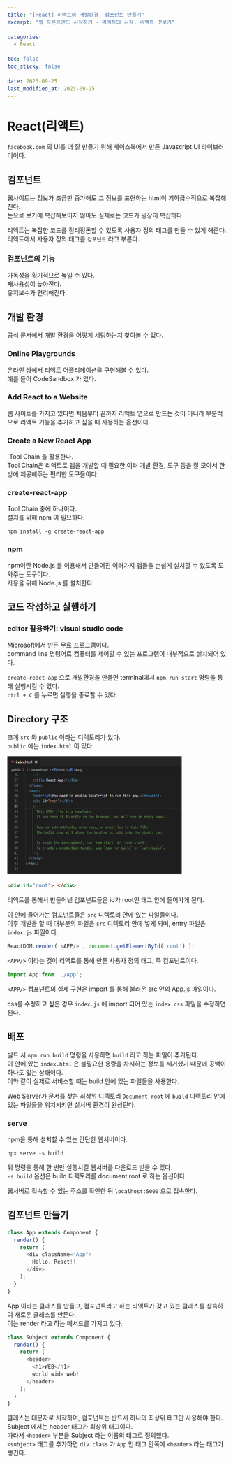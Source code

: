 ```yaml
---
title: "[React] 리액트와 개발환경, 컴포넌트 만들기"
excerpt: "웹 프론트엔드 시작하기 - 리액트의 시작, 리액트 맛보기"

categories:
  - React

toc: false
toc_sticky: false

date: 2023-09-25
last_modified_at: 2023-09-25
---
```


# React(리액트)
`facebook.com` 의 UI를 더 잘 만들기 위해 페이스북에서 만든 Javascript UI 라이브러리이다.  

## 컴포넌트
웹사이트는 정보가 조금만 증가해도 그 정보를 표현하는 html이 기하급수적으로 복잡해진다.  
눈으로 보기에 복잡해보이지 않아도 실제로는 코드가 굉장히 복잡하다.  

리액트는 복잡한 코드를 정리정돈할 수 있도록 사용자 정의 태그를 만들 수 있게 해준다.  
리액트에서 사용자 정의 태그를 `컴포넌트` 라고 부른다.  

### 컴포넌트의 기능
가독성을 획기적으로 높일 수 있다.  
재사용성이 높아진다.  
유지보수가 편리해진다.  

## 개발 환경
공식 문서에서 개발 환경을 어떻게 세팅하는지 찾아볼 수 있다.  

### Online Playgrounds
온라인 상에서 리액트 어플리케이션을 구현해볼 수 있다.  
예를 들어 CodeSandbox 가 있다.  

### Add React to a Website
웹 사이트를 가지고 있다면 처음부터 끝까지 리액트 앱으로 만드는 것이 아니라 부분적으로 리액트 기능을 추가하고 싶을 때 사용하는 옵션이다.  

### Create a New React App
`Tool Chain 을 활용한다.  
Tool Chain은 리액트로 앱을 개발할 때 필요한 여러 개발 환경, 도구 등을 잘 모아서 한 방에 제공해주는 편리한 도구들이다.

### create-react-app
Tool Chain 중에 하나이다.  
설치를 위해 npm 이 필요하다.  

```
npm install -g create-react-app
```

### npm
npm이란 Node.js 를 이용해서 만들어진 여러가지 앱들을 손쉽게 설치할 수 있도록 도와주는 도구이다.  
사용을 위해 Node.js 를 설치한다.  

## 코드 작성하고 실행하기

### editor 활용하기: visual studio code
Microsoft에서 만든 무료 프로그램이다.  
command line 명령어로 컴퓨터를 제어할 수 있는 프로그램이 내부적으로 설치되어 있다.  

`create-react-app` 으로 개발환경을 만들면 terminal에서 `npm run start` 명령을 통해 실행시킬 수 있다.  
`ctrl + C` 를 누르면 실행을 종료할 수 있다.  

## Directory 구조
크게 `src` 와  `public` 이라는 디렉토리가 있다.  
`public` 에는 `index.html` 이 있다.  

<img src="/assets/images/23092501/index.png" width="400em">  

```html
<div id="root"> </div>
```

리액트를 통해서 만들어낸 컴포넌트들은 id가 root인 태그 안에 들어가게 된다.  

이 안에 들어가는 컴포넌트들은 `src` 디렉토리 안에 있는 파일들이다.  
이후 개발을 할 때 대부분의 파일은 `src` 디렉토리 안에 넣게 되며, entry 파일은 `index.js` 파일이다.

```js
ReactDOM.render( <APP/> , document.getElementById('root') );
```

`<APP/>` 이라는 것이 리액트를 통해 만든 사용자 정의 태그, 즉 컴포넌트이다.  

```js
import App from './App';
```

`<APP/>` 컴포넌트의 실제 구현은 import 를 통해 불러온 src 안의 App.js 파일이다.  

css를 수정하고 싶은 경우 `index.js` 에 import 되어 있는 `index.css` 파일을 수정하면 된다.  

## 배포
빌드 시 `npm run build` 명령을 사용하면 `build` 라고 하는 파일이 추가된다.  
이 안에 있는 `index.html` 은 불필요한 용량을 차지하는 정보를 제거했기 때문에 공백이 하나도 없는 상태이다.  
이와 같이 실제로 서비스할 때는 build 안에 있는 파일들을 사용한다.  

Web Server가 문서를 찾는 최상위 디렉토리 `Document root` 에 `build` 디렉토리 안에 있는 파일들을 위치시키면 실서버 환경이 완성딘다.  

### serve
npm을 통해 설치할 수 있는 간단한 웹서버이다.  

```
npx serve -s build
```

위 명령을 통해 한 번만 실행시킬 웹서버를 다운로드 받을 수 있다.  
`-s build` 옵션은 build 디렉토리를 document root 로 하는 옵션이다.  

웹서버로 접속할 수 있는 주소를 확인한 뒤 `localhost:5000` 으로 접속한다.  

## 컴포넌트 만들기

```js
class App extends Component {
  render() {
    return (
      <div className="App">
        Hello, React!!
      </div>
    );
  }
}
```

App 이라는 클래스를 만들고, 컴포넌트라고 하는 리액트가 갖고 있는 클래스를 상속하여 새로운 클래스를 만든다.  
이는 render 라고 하는 메서드를 가지고 있다.  

```js
class Subject extends Component {
  render() {
    return ( 
      <header>
        <h1>WEB</h1>
        world wide web!
      </header>
    );
  }
}
```

클래스는 대문자로 시작하며, 컴포넌트는 반드시 하나의 최상위 태그만 사용해야 한다.  
Subject 에서는 header 태그가 최상위 태그이다.  
따라서 `<header>` 부분을 Subject 라는 이름의 태그로 정의했다.  
`<subject>` 태그를 추가하면 `div class` 가 `App` 인 태그 안쪽에 `<header>` 라는 태그가 생긴다.  

